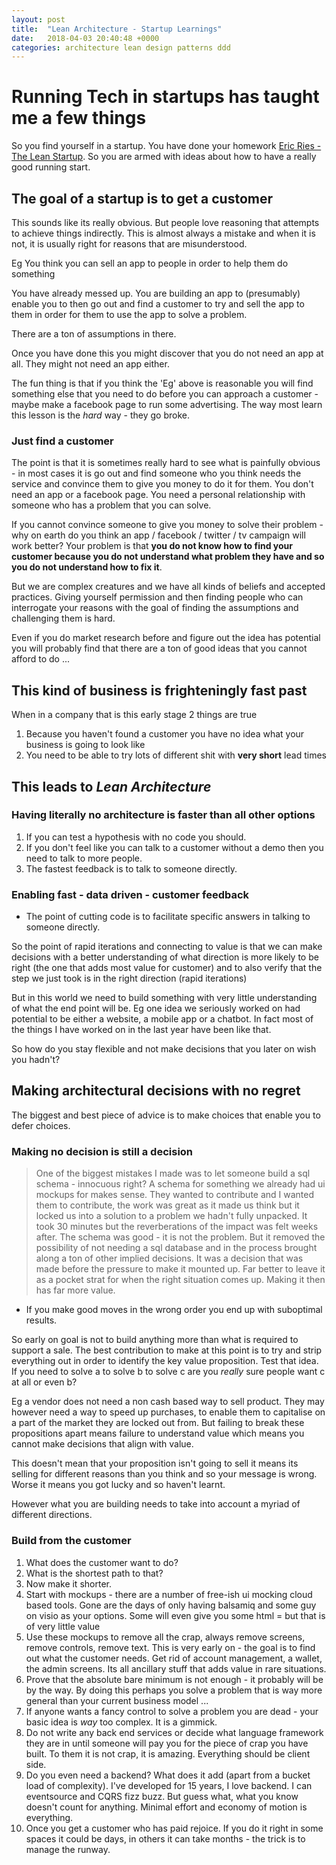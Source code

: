 ```yaml
---
layout: post
title:  "Lean Architecture - Startup Learnings"
date:   2018-04-03 20:40:48 +0000
categories: architecture lean design patterns ddd
---
```

# Running Tech in startups has taught me a few things

So you find yourself in a startup. You have done your homework [Eric Ries - The Lean Startup](https://www.amazon.co.uk/Lean-Startup-Innovation-Successful-Businesses/dp/0670921602/ref=sr_1_1?ie=UTF8&qid=1522609380&sr=8-1&keywords=lean+startup+eric+ries).
So you are armed with ideas about how to have a really good running start.

## The goal of a startup is to get a customer

This sounds like its really obvious. But people love reasoning that attempts to achieve things indirectly. This is almost always a mistake and when it is not, it is usually right for reasons that are misunderstood.

Eg You think you can sell an app to people in order to help them do something

You have already messed up. You are building an app to (presumably) enable you to then go out and find a customer to try and sell the app to them in order for them to use the app to solve a problem.

There are a ton of assumptions in there.

Once you have done this you might discover that you do not need an app at all. They might not need an app either.

The fun thing is that if you think the 'Eg' above is reasonable you will find something else that you need to do before you can approach a customer - maybe make a facebook page to run some advertising. The way most learn this lesson is the *hard* way - they go broke.

### Just find a customer

The point is that it is sometimes really hard to see what is painfully obvious - in most cases it is go out and find someone who you think needs the service and convince them to give you money to do it for them. You don't need an app or a facebook page. You need a personal relationship with someone who has a problem that you can solve.

If you cannot convince someone to give you money to solve their problem - why on earth do you think an app / facebook / twitter / tv campaign will work better? Your problem is that **you do not know how to find your customer because you do not understand what problem they have and so you do not understand how to fix it**.

But we are complex creatures and we have all kinds of beliefs and accepted practices. Giving yourself permission and then finding people who can interrogate your reasons with the goal of finding the assumptions and challenging them is hard.

Even if you do market research before and figure out the idea has potential you will probably find that there are a ton of good ideas that you cannot afford to do ...

## This kind of business is frighteningly fast past

When in a company that is this early stage 2 things are true

1. Because you haven't found a customer you have no idea what your business is going to look like
1. You need to be able to try lots of different shit with **very short** lead times

## This leads to _Lean Architecture_

### Having literally no architecture is faster than all other options

1. If you can test a hypothesis with no code you should.
1. If you don't feel like you can talk to a customer without a demo then you need to talk to more people.
1. The fastest feedback is to talk to someone directly.

### Enabling fast - data driven - customer feedback

- The point of cutting code is to facilitate specific answers in talking to someone directly.

So the point of rapid iterations and connecting to value is that we can make decisions with a better understanding of what direction is more likely to be right (the one that adds most value for customer) and to also verify that the step we just took is in the right direction (rapid iterations)

But in this world we need to build something with very little understanding of what the end point will be. Eg one idea we seriously worked on had potential to be either a website, a mobile app or a chatbot. In fact most of the things I have worked on in the last year have been like that.

So how do you stay flexible and not make decisions that you later on wish you hadn't?

## Making architectural decisions with no regret

The biggest and best piece of advice is to make choices that enable you to defer choices.

### Making no decision is still a decision

>One of the biggest mistakes I made was to let someone build a sql schema - innocuous right? A schema for something we already had ui mockups for makes sense. They wanted to contribute and I wanted them to contribute, the work was great as it made us think but it locked us into a solution to a problem we hadn't fully unpacked. It took 30 minutes but the reverberations of the impact was felt weeks after. The schema was good - it is not the problem. But it removed the possibility of not needing a sql database and in the process brought along a ton of other implied decisions. It was a decision that was made before the pressure to make it mounted up. Far better to leave it as a pocket strat for when the right situation comes up. Making it then has far more value.

- If you make good moves in the wrong order you end up with suboptimal results.

So early on goal is not to build anything more than what is required to support a sale. The best contribution to make at this point is to try and strip everything out in order to identify the key value proposition. Test that idea. If you need to solve a to solve b to solve c are you *really* sure people want c at all or even b?

Eg a vendor does not need a non cash based way to sell product. They may however need a way to speed up purchases, to enable them to capitalise on a part of the market they are locked out from. But failing to break these propositions apart means failure to understand value which means you cannot make decisions that align with value.

This doesn't mean that your proposition isn't going to sell it means its selling for different reasons than you think and so your message is wrong. Worse it means you got lucky and so haven't learnt.

However what you are building needs to take into account a myriad of different directions.

### Build from the customer

1. What does the customer want to do?
1. What is the shortest path to that?
1. Now make it shorter.
1. Start with mockups - there are a number of free-ish ui mocking cloud based tools. Gone are the days of only having balsamiq and some guy on visio as your options. Some will even give you some html = but that is of very little value
1. Use these mockups to remove all the crap, always remove screens, remove controls, remove text. This is very early on - the goal is to find out what the customer needs. Get rid of account management, a wallet, the admin screens. Its all ancillary stuff that adds value in rare situations.
1. Prove that the absolute bare minimum is not enough - it probably will be by the way. By doing this perhaps you solve a problem that is way more general than your current business model ...
1. If anyone wants a fancy control to solve a problem you are dead - your basic idea is *way* too complex. It is a gimmick.
1. Do not write any back end services or decide what language framework they are in until someone will pay you for the piece of crap you have built. To them it is not crap, it is amazing. Everything should be client side.
1. Do you even need a backend? What does it add (apart from a bucket load of complexity). I've developed for 15 years, I love backend. I can eventsource and CQRS fizz buzz. But guess what, what you know doesn't count for anything. Minimal effort and economy of motion is everything.
1. Once you get a customer who has paid rejoice. If you do it right in some spaces it could be days, in others it can take months - the trick is to manage the runway.